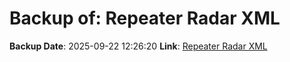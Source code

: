 # Backup of: Repeater Radar XML

**Backup Date**: 2025-09-22 12:26:20
**Link**: [Repeater Radar XML](https://przemienniki.net/export/radar.xml)
